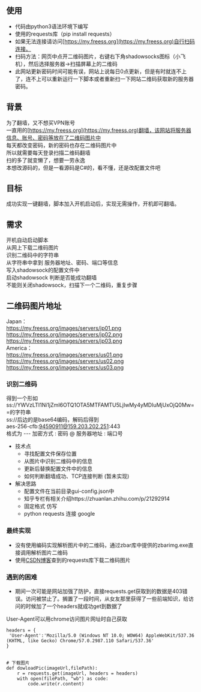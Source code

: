 ## 使用
- 代码由python3语法环境下编写
- 使用的requests库（pip install requests）
- 如果无法连接请访问[https://my.freess.org](https://my.freess.org)自行扫码连接。
- 扫码方法：网页中点开二维码图片，右键右下角shadowsocks图标（小飞机），然后选择服务器->扫描屏幕上的二维码
- 此网站更新密码时间可能有误，网站上说每日0点更新，但是有时就连不上了，连不上可以重新运行一下脚本或者重新扫一下网站二维码获取新的服务器密码。

## 背景
为了翻墙，又不想买VPN账号  
一直用的[https://my.freess.org](https://my.freess.org)翻墙，该网站将服务器信息、账号、密码等放在了二维码图片中  
每天都改变密码，新的密码也存在二维码图片中  
所以就需要每天登录扫描二维码翻墙  
扫的多了就变懒了，想要一劳永逸  
本想改源码的，但是一看源码是C#的，看不懂，还是改配置文件吧
## 目标
成功实现一键翻墙，脚本加入开机启动后，实现无需操作，开机即可翻墙。

## 需求
开机自动启动脚本  
从网上下载二维码图片  
识别二维码中的字符串  
从字符串中拿到 服务器地址、密码、端口等信息  
写入shadowsock的配置文件中  
启动shadowsock
判断是否能成功翻墙  
不能则关闭shadowsock，扫描下一个二维码，重复步骤

## 二维码图片地址
Japan：  
https://my.freess.org/images/servers/jp01.png  
https://my.freess.org/images/servers/jp02.png  
https://my.freess.org/images/servers/jp03.png  
America：  
https://my.freess.org/images/servers/us01.png  
https://my.freess.org/images/servers/us02.png  
https://my.freess.org/images/servers/us03.png  


### 识别二维码
得到一个形如ss://YWVzLTI1Ni1jZmI6OTQ1OTA5MTFAMTU5LjIwMy4yMDIuMjUxOjQ0Mw==的字符串  
ss://后边的是base64编码，解码后得到  
aes-256-cfb:94590911@159.203.202.251:443  
格式为 --- 加密方式 : 密码 @ 服务器地址 : 端口号

- 技术点
    - 寻找配置文件保存位置
    - 从图片中识别二维码中的信息
    - 更新后替换配置文件中的信息
    - 如何判断翻墙成功、TCP连接判断 (暂未实现)
- 解决思路
    - 配置文件在当前目录gui-config.json中
    - 知乎专栏有相关介绍https://zhuanlan.zhihu.com/p/21292914
    - 固定格式 仿写
    - python requests 连接 google
### 最终实现
- 没有使用编码实现解析图片中的二维码，通过zbar库中提供的zbarimg.exe直接调用解析图片二维码
- 使用[CSDN博客](http://blog.csdn.net/dkcgx/article/details/46966503)查到的requests库下载二维码图片


### 遇到的困难
- 期间一次可能是网站加强了防护，直接requests.get获取到的数据是403错误。访问被禁止了。搁置了一段时间，从女友那里获得了一些前端知识，给访问的时候加了一个headers就成功get到数据了

User-Agent可以用chrome访问图片网址时自己获取
```
headers = {
 'User-Agent':'Mozilla/5.0 (Windows NT 10.0; WOW64) AppleWebKit/537.36 (KHTML, like Gecko) Chrome/57.0.2987.110 Safari/537.36'
}


# 下载图片
def dowloadPic(imageUrl,filePath):
    r = requests.get(imageUrl, headers = headers)
    with open(filePath, "wb") as code:
        code.write(r.content)

```
